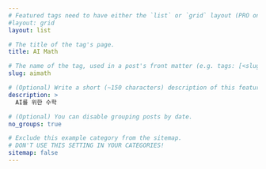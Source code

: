 ```yaml
---
# Featured tags need to have either the `list` or `grid` layout (PRO only).
#layout: grid
layout: list

# The title of the tag's page.
title: AI Math

# The name of the tag, used in a post's front matter (e.g. tags: [<slug>]).
slug: aimath

# (Optional) Write a short (~150 characters) description of this featured tag.
description: >
  AI를 위한 수학

# (Optional) You can disable grouping posts by date.
no_groups: true

# Exclude this example category from the sitemap.
# DON'T USE THIS SETTING IN YOUR CATEGORIES!
sitemap: false
---
```

